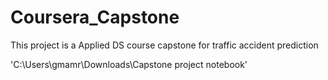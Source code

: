 # Coursera_Capstone
This project is a Applied DS course capstone for traffic accident prediction

'C:\\Users\\gmamr\\Downloads\\Capstone project notebook'
